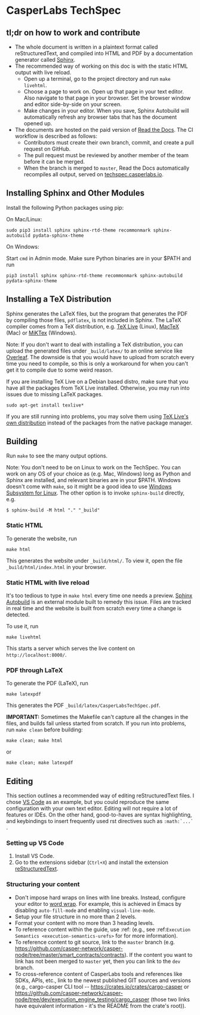 # CasperLabs TechSpec

## tl;dr on how to work and contribute

- The whole document is written in a plaintext format called reStructuredText,
  and compiled into HTML and PDF by a documentation generator called
  [Sphinx](https://www.sphinx-doc.org/).
- The recommended way of working on this doc is with the static HTML output with
  live reload.
  - Open up a terminal, go to the project directory and run `make livehtml`.
  - Choose a page to work on. Open up that page in your text editor. Also
    navigate to that page in your browser. Set the browser window and editor
    side-by-side on your screen.
  - Make changes in your editor. When you save, Sphinx Autobuild will
    automatically refresh any browser tabs that has the document opened up.
- The documents are hosted on the paid version of [Read the Docs](https://readthedocs.com/).
  The CI workflow is described as follows:
  - Contributors must create their own branch, commit, and create a pull request
    on GitHub.
  - The pull request must be reviewed by another member of the team before it
    can be merged.
  - When the branch is merged to `master`, Read the Docs automatically
    recompiles all output, served on
    [techspec.casperlabs.io](https://techspec.casperlabs.io).


## Installing Sphinx and Other Modules

Install the following Python packages using pip:

On Mac/Linux:

```
sudo pip3 install sphinx sphinx-rtd-theme recommonmark sphinx-autobuild pydata-sphinx-theme
```

On Windows:

Start `cmd` in Admin mode. Make sure Python binaries are in your $PATH and run

```
pip3 install sphinx sphinx-rtd-theme recommonmark sphinx-autobuild pydata-sphinx-theme
```

## Installing a TeX Distribution

Sphinx generates the LaTeX files, but the program that generates the PDF by
compiling those files, `pdflatex`, is not included in Sphinx. The LaTeX compiler
comes from a TeX distribution, e.g. [TeX Live](https://www.tug.org/texlive/)
(Linux), [MacTeX](https://www.tug.org/mactex/) (Mac) or
[MiKTex](https://miktex.org) (Windows).

Note: If you don't want to deal with installing a TeX distribution, you can
upload the generated files under `_build/latex/` to an online service like
[Overleaf](https://overleaf.com). The downside is that you would have to upload
from scratch every time you need to compile, so this is only a workaround for when you
can't get it to compile due to some weird reason.

If you are installing TeX Live on a Debian based distro, make sure that you have
all the packages from TeX Live installed. Otherwise, you may run into issues due
to missing LaTeX packages.

```
sudo apt-get install texlive*
```

If you are still running into problems, you may solve them using
[TeX Live's own distribution](https://www.tug.org/texlive/acquire-netinstall.html)
instead of the packages from the native package manager.

## Building

Run `make` to see the many output options.

Note: You don't need to be on Linux to work on the TechSpec. You can work on any
OS of your choice as (e.g. Mac, Windows) long as Python and Sphinx are installed, and relevant
binaries are in your $PATH. Windows doesn't come with `make`, so it might be a
good idea to use
[Windows Subsystem for Linux](https://docs.microsoft.com/en-us/windows/wsl/about).
The other option is to invoke `sphinx-build` directly, e.g.

```
$ sphinx-build -M html "." "_build"
```

### Static HTML

To generate the website, run

```
make html
```

This generates the website under `_build/html/`. To view it, open the file
`_build/html/index.html` in your browser.

### Static HTML with live reload

It's too tedious to type in `make html` every time one needs a preview.
[Sphinx Autobuild](https://pypi.org/project/sphinx-autobuild/) is an external
module built to remedy this issue. Files are tracked in real time and the
website is built from scratch every time a change is detected.

To use it, run

```
make livehtml
```

This starts a server which serves the live content on `http://localhost:8000/`.


### PDF through LaTeX

To generate the PDF (LaTeX), run

```
make latexpdf
```

This generates the PDF `_build/latex/CasperLabsTechSpec.pdf`.


**IMPORTANT:** Sometimes the Makefile can't capture all the changes in the
files, and builds fail unless started from scratch. If you run into problems,
run `make clean` before building:

```
make clean; make html
```

or

```
make clean; make latexpdf
```

## Editing

This section outlines a recommended way of editing reStructuredText files.
I chose [VS Code](https://code.visualstudio.com) as an example, but you could
reproduce the same configuration with your own text editor. Editing will not
require a lot of features or IDEs. On the other hand, good-to-haves are syntax highlighting,
and keybindings to insert frequently used rst directives such as ``:math:`...` ``.


### Setting up VS Code

1. Install VS Code.
2. Go to the extensions sidebar (`Ctrl+X`) and install the extension
[reStructuredText](https://marketplace.visualstudio.com/items?itemName=lextudio.restructuredtext).


### Structuring your content

- Don't impose hard wraps on lines with line breaks. Instead, configure your editor to [word wrap](https://en.wikipedia.org/wiki/Line_wrap_and_word_wrap). For example, this is achieved in Emacs by disabling `auto-fill-mode` and enabling `visual-line-mode`.
- Setup your file structure in no more than 2 levels.
- Format your content with no more than 3 heading levels.
- To reference content within the guide, use :ref: (e.g., see :ref:`Execution Semantics <execution-semantics-urefs>` for
for more information).
- To reference content to git source, link to the `master` branch (e.g. https://github.com/casper-network/casper-node/tree/master/smart_contracts/contracts). If the content you want to link has not been merged to `master` yet, then you can link to the `dev` branch.
- To cross-reference content of CasperLabs tools and references like SDKs, APIs, etc., link to the newest published GIT sources and versions (e.g., cargo-casper CLI tool -- https://crates.io/crates/cargo-casper or https://github.com/casper-network/casper-node/tree/dev/execution_engine_testing/cargo_casper (those two links have equivalent information - it's the README from the crate's root)).
